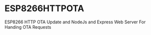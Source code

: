 # ESP8266HTTPOTA
ESP8266 HTTP OTA Update and NodeJs and Express Web Server For Handing OTA Requests
